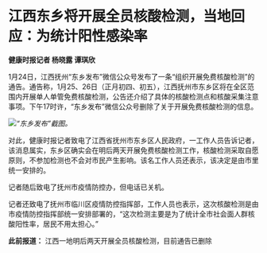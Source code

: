 # 江西东乡将开展全员核酸检测，当地回应：为统计阳性感染率

**健康时报记者 杨晓露 谭琪欣**

1月24日，江西抚州“东乡发布”微信公众号发布了一条“组织开展免费核酸检测”的通告。通告称，1月25、26日（正月初四、初五），江西抚州市东乡区将在全区范围内开展单人单管免费核酸检测，公告还介绍了具体的核酸检测点和核酸采集注意事项。下午17时许，“东乡发布”微信公众号删除了关于开展免费核酸检测的信息。

![](https://inews.gtimg.com/newsapp_bt/0/15625626588/1000)_“东乡发布”截图。_

对此，健康时报记者致电了江西省抚州市东乡区人民政府，一工作人员告诉记者，该消息属实，东乡区确实会在明后两天开展免费核酸检测工作，核酸检测采取自愿原则，不参加检测也不会对市民产生影响。该名工作人员还表示，该决定是由市里统一安排的。

记者随后致电了抚州市疫情防控办，但电话已关机。

记者还致电了抚州市临川区疫情防控指挥部，工作人员也表示，这次核酸检测是由市疫情防控指挥部统一安排部署的，“这次检测主要是为了统计全市社会面人群核酸阳性率，居民不用太担心。”

**此前报道：** 江西一地明后两天开展全员核酸检测，目前通告已删除

